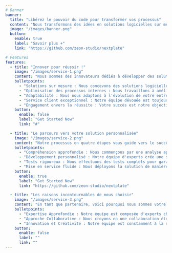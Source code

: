 ```yaml
---
# Banner
banner:
  title: "Libérez le pouvoir du code pour transformer vos processus"
  content: "Nous transformons des idées en solutions logicielles sur mesure, débloquant ainsi l'efficacité et la productivité de votre entreprise."
  image: "/images/banner.png"
  button:
    enable: true
    label: "Savoir plus +"
    link: "https://github.com/zeon-studio/nextplate"

# Features
features:
  - title: "Innover pour réussir !"
    image: "/images/service-1.png"
    content: "Nous sommes des innovateurs dédiés à développer des solutions logicielles sur mesure, optimisant vos processus internes pour un succès durable."
    bulletpoints:
      - "Solutions sur mesure : Nous concevons des solutions logicielles personnalisées qui répondent spécifiquement aux  besoins de votre entreprise."
      - "Optimisation des processus internes : Nous travaillons à améliorer l'efficacité opérationnelle en identifiant et en résolvant les goulets d'étranglement dans vos processus internes"
      - "Adaptabilité : Nous nous adaptons à l'évolution de votre entreprise et de vos besoins pour garantir que nos solutions restent pertinentes et performantes."
      - "Service client exceptionnel : Notre équipe dévouée est toujours disponible pour répondre à vos questions et résoudre les problèmes rapidement et efficacement."
      - "Engagement envers la réussite : Votre succès est notre objectif ultime. Nous travaillons main dans la main avec vous pour garantir que nos solutions contribuent à l'atteinte de vos objectifs commerciaux."
    button:
      enable: false
      label: "Get Started Now"
      link: "#"

  - title: "Le parcours vers votre solution personnalisée"
    image: "/images/service-2.png"
    content: "Notre processus en quatre étapes vous guide vers le succès:"
    bulletpoints:
      - "Compréhension approfondie : Nous commençons par une analyse approfondie de vos besoins pour concevoir une solution sur mesure."
      - "Développement personnalisé : Notre équipe d'experts crée une solution logicielle sur mesure spécialement pour vous."
      - "Tests rigoureux : Nous effectuons des tests complets pour garantir que la solution répond à toutes vos exigences."
      - "Mise en service fluide : Nous déployons la solution de manière transparente pour vous permettre de profiter immédiatement de ses avantages."
    button:
      enable: true
      label: "Get Started Now"
      link: "https://github.com/zeon-studio/nextplate"

  - title: "Les raisons incontournables de nous choisir"
    image: "/images/service-3.png"
    content: "En tant que partenaire, voici pourquoi nous sommes votre choix évident:"
    bulletpoints:
      - "Expertise Approfondie : Notre équipe est composée d'experts chevronnés dans le domaine du développement logiciel sur mesure. Nous avons une connaissance approfondie des technologies et des meilleures pratiques pour créer des solutions de haute qualité."
      - "Approche Collaborative : Nous croyons en une collaboration étroite avec nos clients. Votre équipe fera partie intégrante du processus de développement, ce qui garantit que les solutions répondent parfaitement à vos besoins."
      - "Innovation et Créativité : Notre équipe est constamment à la recherche de nouvelles idées et de nouvelles approches pour résoudre les défis complexes. Nous apportons une perspective créative à chaque projet." 
    button:
      enable: false
      label: ""
      link: ""
---
```

